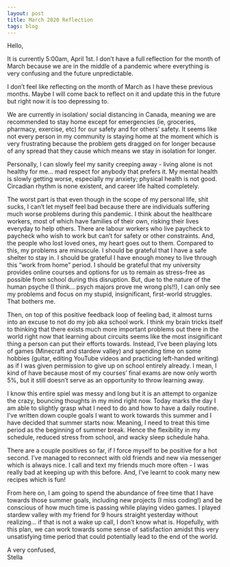 ```yaml
---
layout: post
title: March 2020 Reflection
tags: blog
---
```


Hello,

It is currently 5:00am, April 1st. I don’t have a full reflection for the month of March because we are in the middle of a pandemic where everything is very confusing and the future unpredictable.

I don’t feel like reflecting on the month of March as I have these previous months. Maybe I will come back to reflect on it and update this in the future but right now it is too depressing to.

We are currently in isolation/ social distancing in Canada, meaning we are recommended to stay home except for emergencies (ie, groceries, pharmacy, exercise, etc) for our safety and for others’ safety. It seems like not every person in my community is staying home at the moment which is very frustrating because the problem gets dragged on for longer because of any spread that they cause which means we stay in isolation for longer.

Personally, I can slowly feel my sanity creeping away - living alone is not healthy for me... mad respect for anybody that prefers it. My mental health is slowly getting worse, especially my anxiety; physical health is not good. Circadian rhythm is none existent, and career life halted completely.

The worst part is that even though in the scope of my personal life, shit sucks, I can’t let myself feel bad because there are individuals suffering much worse problems during this pandemic. I think about the healthcare workers, most of which have families of their own, risking their lives everyday to help others. There are labour workers who live paycheck to paycheck who wish to work but can’t for safety or other constraints. And, the people who lost loved ones, my heart goes out to them. Compared to this, my problems are minuscule. I should be grateful that I have a safe shelter to stay in. I should be grateful I have enough money to live through this “work from home” period. I should be grateful that my university provides online courses and options for us to remain as stress-free as possible from school during this disruption. But, due to the nature of the human psyche (I think... psych majors prove me wrong pls!!), I can only see my problems and focus on my stupid, insignificant, first-world struggles. That bothers me.

Then, on top of this positive feedback loop of feeling bad, it almost turns into an excuse to not do my job aka school work. I think my brain tricks itself to thinking that there exists much more important problems out there in the world right now that learning about circuits seems like the most insignificant thing a person can put their efforts towards. Instead, I’ve been playing lots of games (Minecraft and stardew valley) and spending time on some hobbies (guitar, editing YouTube videos and practicing left-handed writing) as if I was given permission to give up on school entirely already. I mean, I kind of have because most of my courses’ final exams are now only worth 5%, but it still doesn’t serve as an opportunity to throw learning away.

I know this entire spiel was messy and long but it is an attempt to organize the crazy, bouncing thoughts in my mind right now. Today marks the day I am able to slightly grasp what I need to do and how to have a daily routine. I’ve written down couple goals I want to work towards this summer and I have decided that summer starts now. Meaning, I need to treat this time period as the beginning of summer break. Hence the flexibility in my schedule, reduced stress from school, and wacky sleep schedule haha.

There are a couple positives so far, if I force myself to be positive for a hot second. I’ve managed to reconnect with old friends and new via messenger which is always nice. I call and text my friends much more often - I was really bad at keeping up with this before. And, I’ve learnt to cook many new recipes which is fun!

From here on, I am going to spend the abundance of free time that I have towards those summer goals, including new projects (I miss coding!) and be conscious of how much time is passing while playing video games. I played stardew valley with my friend for 9 hours straight yesterday without realizing... if that is not a wake up call, I don’t know what is. Hopefully, with this plan, we can work towards some sense of satisfaction amidst this very unsatisfying time period that could potentially lead to the end of the world.


A very confused, <br>
Stella

